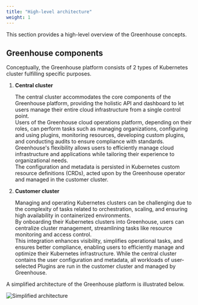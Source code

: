 ```yaml
---
title: "High-level architecture"
weight: 1
---
```


This section provides a high-level overview of the Greenhouse concepts.

## Greenhouse components

Conceptually, the Greenhouse platform consists of 2 types of Kubernetes cluster fulfilling specific purposes.

1) **Central cluster**  

    The central cluster accommodates the core components of the Greenhouse platform,
    providing the holistic API and dashboard to let users manage their entire cloud infrastructure from a single control point.  
    Users of the Greenhouse cloud operations platform, depending on their roles, can perform tasks such as managing organizations, 
    configuring and using plugins, monitoring resources, developing custom plugins, and conducting audits to ensure compliance with standards.   
    Greenhouse's flexibility allows users to efficiently manage cloud infrastructure and applications while tailoring their experience to organizational needs.  
    The configuration and metadata is persisted in Kubernetes custom resource definitions (CRDs), acted upon by the Greenhouse operator and managed in the customer cluster.
   

2) **Customer cluster**  

    Managing and operating Kubernetes clusters can be challenging due to the complexity of tasks related to orchestration, scaling, and ensuring high availability in containerized environments.  
    By onboarding their Kubernetes clusters into Greenhouse, users can centralize cluster management, streamlining tasks like resource monitoring and access control.  
    This integration enhances visibility, simplifies operational tasks, and ensures better compliance, enabling users to efficiently manage and optimize their Kubernetes infrastructure.
    While the central cluster contains the user configuration and metadata, all workloads of user-selected Plugins are run in the customer cluster and managed by Greenhouse.

A simplified architecture of the Greenhouse platform is illustrated below. 

![Simplified architecture](assets/simplified-architecture.png)
